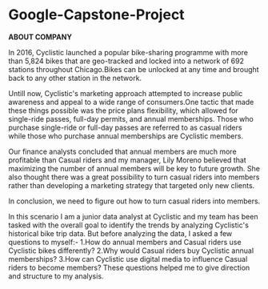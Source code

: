 # Google-Capstone-Project

**ABOUT COMPANY**

In 2016, Cyclistic launched a popular bike-sharing programme with more than 5,824 bikes that are geo-tracked and locked into a network of 692 stations throughout Chicago.Bikes can be unlocked at any time and brought back to any other station in the network.

Untill now, Cyclistic's marketing approach attempted to increase public awareness and appeal to a wide range of consumers.One tactic that made these things possible was the price plans flexibility, which allowed for single-ride passes, full-day permits, and annual memberships. Those who purchase single-ride or full-day passes are referred to as casual riders while those who purchase annual memberships are Cyclistic members.

Our finance analysts concluded that annual members are much more profitable than Casual riders and my manager, Lily Moreno believed that maximizing the number of annual members will be key to future growth. She also thought there was a great possibility to turn casual riders into members rather than developing a marketing strategy that targeted only new clients.

In conclusion, we need to figure out how to turn casual riders into members.

In this scenario I am a junior data analyst at Cyclistic and my team has been tasked with the overall goal to identify the trends by analyzing Cyclistic's historical bike trip data.
But before analyzing the data, I asked a few questions to myself:-
1.How do annual members and Casual riders use Cyclistic bikes differently?
2.Why would Casual riders buy Cyclistic annual memberships?
3.How can Cyclistic use digital media to influence Casual riders to become members?
These questions helped me to give direction and structure to my analysis.
